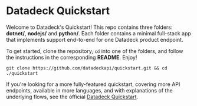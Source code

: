 # Datadeck Quickstart

Welcome to Datadeck's Quickstart! This repo contains three folders: **dotnet/**, **nodejs/** and **python/**. Each folder contains a minimal full-stack app that implements support end-to-end for one Datadeck product endpoint.

To get started, clone the repository, `cd` into one of the folders, and follow the instructions in the corresponding **README**. Enjoy! 

```
git clone https://github.com/datadeckapi/quickstart.git && cd ./quickstart
```

If you're looking for a more fully-featured quickstart, covering more API endpoints, available in more languages, and with explanations of the underlying flows, see the official [Datadeck Quickstart](https://docs.datadeck.co/docs/introduction).

